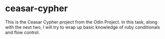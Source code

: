 # ceasar-cypher
This is the Ceasar Cypher project from the Odin Project. In this task, along with the next two, I will try to wrap up basic knowledge of ruby conditionals and flow control.
